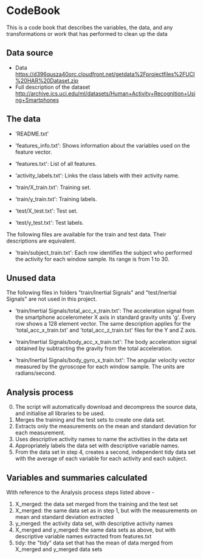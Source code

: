 # CodeBook

This is a code book that describes the variables, the data, and any transformations or work that has performed to clean up the data

## Data source

* Data
https://d396qusza40orc.cloudfront.net/getdata%2Fprojectfiles%2FUCI%20HAR%20Dataset.zip
* Full description of the dataset http://archive.ics.uci.edu/ml/datasets/Human+Activity+Recognition+Using+Smartphones

## The data

- 'README.txt'

- 'features_info.txt': Shows information about the variables used on the feature vector.

- 'features.txt': List of all features.

- 'activity_labels.txt': Links the class labels with their activity name.

- 'train/X_train.txt': Training set.

- 'train/y_train.txt': Training labels.

- 'test/X_test.txt': Test set.

- 'test/y_test.txt': Test labels.

The following files are available for the train and test data. Their descriptions are equivalent. 

- 'train/subject_train.txt': Each row identifies the subject who performed the activity for each window sample. Its range is from 1 to 30. 


## Unused data

The following files in folders "train/Inertial Signals" and "test/Inertial Signals" are not used in this project.

- 'train/Inertial Signals/total_acc_x_train.txt': The acceleration signal from the smartphone accelerometer X axis in standard gravity units 'g'. Every row shows a 128 element vector. The same description applies for the 'total_acc_x_train.txt' and 'total_acc_z_train.txt' files for the Y and Z axis. 

- 'train/Inertial Signals/body_acc_x_train.txt': The body acceleration signal obtained by subtracting the gravity from the total acceleration. 

- 'train/Inertial Signals/body_gyro_x_train.txt': The angular velocity vector measured by the gyroscope for each window sample. The units are radians/second. 

## Analysis process

0. The script will automatically download and decompress the source data, and initialise all libraries to be used.
1. Merges the training and the test sets to create one data set.
2. Extracts only the measurements on the mean and standard deviation for each measurement.
3. Uses descriptive activity names to name the activities in the data set
4. Appropriately labels the data set with descriptive variable names.
5. From the data set in step 4, creates a second, independent tidy data set with the average of each variable for each activity and each subject.

## Variables and summaries calculated
With reference to the Analysis process steps listed above -
1. X_merged: the data set merged from the training and the test set
2. X_merged: the same data set as in step 1, but with the measurements on mean and standard deviation extracted
3. y_merged: the activity data set, with descriptive activity names
4. X_merged and y_merged: the same data sets as above, but with descriptive variable names extracted from features.txt
5. tidy: the "tidy" data set that has the mean of data merged from X_merged and y_merged data sets